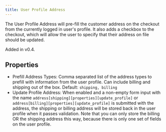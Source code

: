 ```yaml
---
title: User Profile Address
---
```


The User Profile Address will pre-fill the customer address on the checkout from the currently logged in user's profile. It also adds a checkbox to the checkout, which will allow the user to specify that their address on file should be updated.

Added in v0.4.

## Properties

- Prefill Address Types: Comma separated list of the address types to prefill with information from the user profile. Can include billing and shipping out of the box. Default: `shipping, billing`
- Update Profile Address: When enabled and a non-empty form input with the name `address[shipping][properties][update_profile]` or `address[billing][properties][update_profile]` is submitted with the address, the shipping or billing address will be stored back in the user profile when it passes validation. Note that you can only store the billing OR the shipping address this way, because there is only one set of fields on the user profile.

